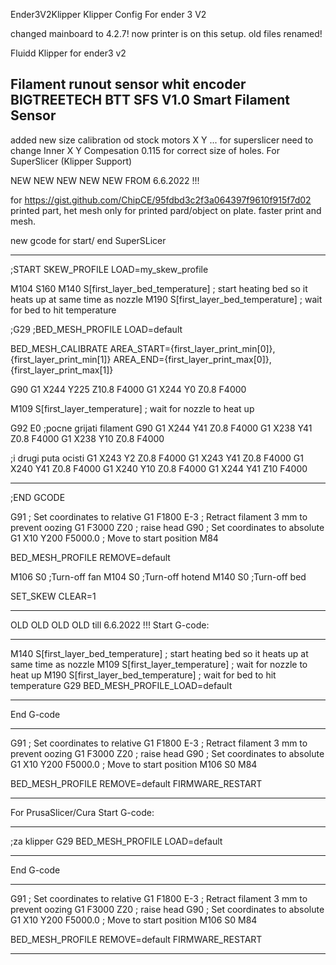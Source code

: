
Ender3V2Klipper
Klipper Config For ender 3 V2

changed mainboard to 4.2.7! now printer is on this setup. old files renamed!

Fluidd Klipper for ender3 v2

Filament runout sensor whit encoder BIGTREETECH BTT SFS V1.0 Smart Filament Sensor
----
added new size calibration od stock motors X Y ... for superslicer need to change Inner X Y Compesation 0.115 for correct size of holes.
For SuperSlicer (Klipper Support)

NEW NEW NEW NEW NEW  FROM 6.6.2022 !!!

for https://gist.github.com/ChipCE/95fdbd3c2f3a064397f9610f915f7d02 printed part, het mesh only for printed pard/object on plate. faster print and mesh.

new gcode for start/ end SuperSLicer
_________

;START
SKEW_PROFILE LOAD=my_skew_profile

M104 S160
M140 S[first_layer_bed_temperature] ; start heating bed so it heats up at same time as nozzle
M190 S[first_layer_bed_temperature] ; wait for bed to hit temperature

;G29
;BED_MESH_PROFILE LOAD=default

BED_MESH_CALIBRATE AREA_START={first_layer_print_min[0]},{first_layer_print_min[1]} AREA_END={first_layer_print_max[0]},{first_layer_print_max[1]}

G90
G1 X244 Y225 Z10.8 F4000
G1 X244 Y0 Z0.8 F4000

M109 S[first_layer_temperature] ; wait for nozzle to heat up

G92 E0
;pocne grijati filament
G90
G1 X244 Y41 Z0.8 F4000
G1 X238 Y41 Z0.8 F4000
G1 X238 Y10 Z0.8 F4000

;i drugi puta ocisti
G1 X243 Y2 Z0.8 F4000
G1 X243 Y41 Z0.8 F4000
G1 X240 Y41 Z0.8 F4000
G1 X240 Y10 Z0.8 F4000
G1 X244 Y41 Z10 F4000

___________

;END GCODE

G91 ; Set coordinates to relative
G1 F1800 E-3 ; Retract filament 3 mm to prevent oozing
G1 F3000 Z20 ; raise head
G90 ; Set coordinates to absolute
G1 X10 Y200 F5000.0 ; Move to start position
M84

BED_MESH_PROFILE REMOVE=default

M106 S0 ;Turn-off fan
M104 S0 ;Turn-off hotend
M140 S0 ;Turn-off bed


SET_SKEW CLEAR=1

_____________





OLD OLD OLD OLD till 6.6.2022 !!!
Start G-code:

_________
M140 S[first_layer_bed_temperature] ; start heating bed so it heats up at same time as nozzle
M109 S[first_layer_temperature] ; wait for nozzle to heat up
M190 S[first_layer_bed_temperature] ; wait for bed to hit temperature
G29
BED_MESH_PROFILE_LOAD=default
_________



End G-code
_________
G91 ; Set coordinates to relative
G1 F1800 E-3 ; Retract filament 3 mm to prevent oozing
G1 F3000 Z20 ; raise head
G90 ; Set coordinates to absolute
G1 X10 Y200 F5000.0 ; Move to start position
M106 S0
M84

BED_MESH_PROFILE REMOVE=default
FIRMWARE_RESTART
_________


For PrusaSlicer/Cura
Start G-code:
_________
;za klipper
G29
BED_MESH_PROFILE LOAD=default
_________



End G-code
_________
G91 ; Set coordinates to relative
G1 F1800 E-3 ; Retract filament 3 mm to prevent oozing
G1 F3000 Z20 ; raise head
G90 ; Set coordinates to absolute
G1 X10 Y200 F5000.0 ; Move to start position
M106 S0
M84

BED_MESH_PROFILE REMOVE=default
FIRMWARE_RESTART
_________
